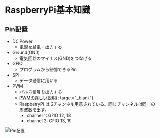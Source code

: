 # RaspberryPi基本知識

## Pin配置

* DC Power
  * 電源を給電・出力する
* Ground(GND)
  * 電気回路のマイナス(GND)をつなげる
* GPIO
  * プログラムから制御できるPin
* SPI
  * データ通信に用いる
* PWM
  * パルス信号を出力する
  * [PWMの詳しい説明](https://toshiba.semicon-storage.com/jp/semiconductor/knowledge/e-learning/brushless-motor/chapter3/what-pwm.html){: target="_blank"}
  * RaspberryPi は 2チャンネル用意されている。同じチャンネルは同一の周波数を出す。
    * channel 1: GPIO 12, 18
    * channel 2: GPIO 13, 19


![Pin配置](https://cdn-ak.f.st-hatena.com/images/fotolife/y/yuriai0001/20150524/20150524180432.png)

